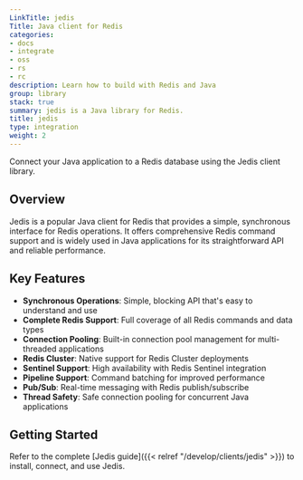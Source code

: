 ```yaml
---
LinkTitle: jedis
Title: Java client for Redis
categories:
- docs
- integrate
- oss
- rs
- rc
description: Learn how to build with Redis and Java
group: library
stack: true
summary: jedis is a Java library for Redis.
title: jedis
type: integration
weight: 2
---
```


Connect your Java application to a Redis database using the Jedis client library.

## Overview

Jedis is a popular Java client for Redis that provides a simple, synchronous interface for Redis operations. It offers comprehensive Redis command support and is widely used in Java applications for its straightforward API and reliable performance.

## Key Features

- **Synchronous Operations**: Simple, blocking API that's easy to understand and use
- **Complete Redis Support**: Full coverage of all Redis commands and data types
- **Connection Pooling**: Built-in connection pool management for multi-threaded applications
- **Redis Cluster**: Native support for Redis Cluster deployments
- **Sentinel Support**: High availability with Redis Sentinel integration
- **Pipeline Support**: Command batching for improved performance
- **Pub/Sub**: Real-time messaging with Redis publish/subscribe
- **Thread Safety**: Safe connection pooling for concurrent Java applications

## Getting Started

Refer to the complete [Jedis guide]({{< relref "/develop/clients/jedis" >}}) to install, connect, and use Jedis.
